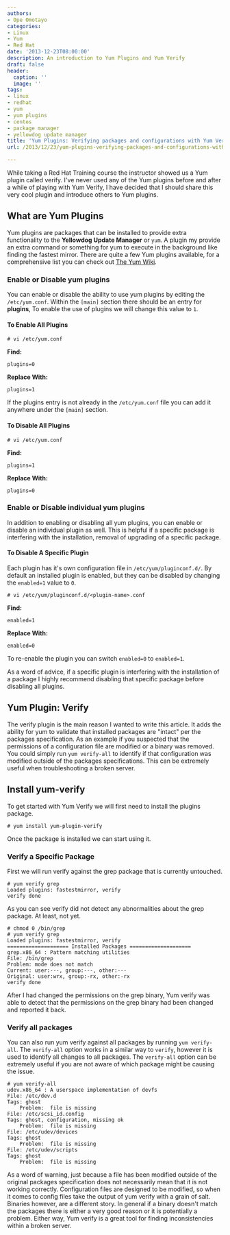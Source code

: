 ```yaml
---
authors:
- Ope Omotayo
categories:
- Linux
- Yum
- Red Hat
date: '2013-12-23T08:00:00'
description: An introduction to Yum Plugins and Yum Verify
draft: false
header:
  caption: ''
  image: ''
tags:
- linux
- redhat
- yum
- yum plugins
- centos
- package manager
- yellowdog update manager
title: 'Yum Plugins: Verifying packages and configurations with Yum Verify'
url: /2013/12/23/yum-plugins-verifying-packages-and-configurations-with-yum-verify

---
```


While taking a Red Hat Training course the instructor showed us a Yum plugin called verify. I've never used any of the Yum plugins before and after a while of playing with Yum Verify, I have decided that I should share this very cool plugin and introduce others to Yum plugins.

## What are Yum Plugins

Yum plugins are packages that can be installed to provide extra functionality to the **Yellowdog Update Manager** or `yum`. A plugin my provide an extra command or something for yum to execute in the background like finding the fastest mirror. There are quite a few Yum plugins available, for a comprehensive list you can check out [The Yum Wiki](http://yum.baseurl.org/wiki/YumUtils#Plugins).

### Enable or Disable yum plugins

You can enable or disable the ability to use yum plugins by editing the `/etc/yum.conf`. Within the `[main]` section there should be an entry for **plugins**, To enable the use of plugins we will change this value to `1`.

#### To Enable All Plugins

    # vi /etc/yum.conf

**Find:**

    plugins=0

**Replace With:**

    plugins=1

If the plugins entry is not already in the `/etc/yum.conf` file you can add it anywhere under the `[main]` section.

#### To Disable All Plugins

    # vi /etc/yum.conf

**Find:**

    plugins=1

**Replace With:**

    plugins=0


### Enable or Disable individual yum plugins

In addition to enabling or disabling all yum plugins, you can enable or disable an individual plugin as well. This is helpful if a specific package is interfering with the installation, removal of upgrading of a specific package.

#### To Disable A Specific Plugin

Each plugin has it's own configuration file in `/etc/yum/pluginconf.d/`. By default an installed plugin is enabled, but they can be disabled by changing the `enabled=1` value to `0`.

    # vi /etc/yum/pluginconf.d/<plugin-name>.conf

**Find:**

    enabled=1

**Replace With:**

    enabled=0

To re-enable the plugin you can switch `enabled=0` to `enabled=1`. 

As a word of advice, if a specific plugin is interfering with the installation of a package I highly recommend disabling that specific package before disabling all plugins.

## Yum Plugin: Verify

The verify plugin is the main reason I wanted to write this article. It adds the ability for yum to validate that installed packages are "intact" per the packages specification. As an example if you suspected that the permissions of a configuration file are modified or a binary was removed. You could simply run `yum verify-all` to identify if that configuration was modified outside of the packages specifications. This can be extremely useful when troubleshooting a broken server.

## Install yum-verify

To get started with Yum Verify we will first need to install the plugins package.

    # yum install yum-plugin-verify

Once the package is installed we can start using it.

### Verify a Specific Package

First we will run verify against the grep package that is currently untouched.

    # yum verify grep
    Loaded plugins: fastestmirror, verify
    verify done

As you can see verify did not detect any abnormalities about the grep package. At least, not yet.

    # chmod 0 /bin/grep
    # yum verify grep
    Loaded plugins: fastestmirror, verify
    ==================== Installed Packages ====================
    grep.x86_64 : Pattern matching utilities
    File: /bin/grep
    Problem: mode does not match
    Current: user:---, group:---, other:---
    Original: user:wrx, group:-rx, other:-rx
    verify done

After I had changed the permissions on the grep binary, Yum verify was able to detect that the permissions on the grep binary had been changed and reported it back.

### Verify all packages

You can also run yum verify against all packages by running `yum verify-all`. The `verify-all` option works in a similar way to `verify`, however it is used to identify all changes to all packages. The `verify-all` option can be extremely useful if you are not aware of which package might be causing the issue.

    # yum verify-all
    udev.x86_64 : A userspace implementation of devfs
    File: /etc/dev.d
    Tags: ghost
        Problem:  file is missing
    File: /etc/scsi_id.config
    Tags: ghost, configuration, missing ok
        Problem:  file is missing
    File: /etc/udev/devices
    Tags: ghost
        Problem:  file is missing
    File: /etc/udev/scripts
    Tags: ghost
        Problem:  file is missing

As a word of warning, just because a file has been modified outside of the original packages specification does not necessarily mean that it is not working correctly. Configuration files are designed to be modified, so when it comes to config files take the output of yum verify with a grain of salt. Binaries however, are a different story. In general if a binary doesn't match the packages there is either a very good reason or it is potentially a problem. Either way, Yum verify is a great tool for finding inconsistencies within a broken server.
